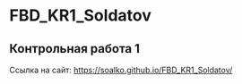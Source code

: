 # FBD_KR1_Soldatov
## Контрольная работа 1

Ссылка на сайт: https://soalko.github.io/FBD_KR1_Soldatov/
